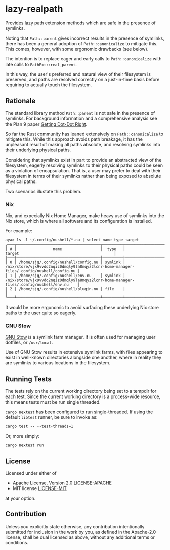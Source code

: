 # lazy-realpath

Provides lazy path extension methods which are safe in the presence of symlinks.

Noting that `Path::parent` gives incorrect results in the presence of symlinks, there has been a general adoption of `Path::canonicalize` to mitigate this.
This comes, however, with some ergonomic drawbacks (see below).

The intention is to replace eager and early calls to `Path::canonicalize` with late calls to `PathExt::real_parent`.

In this way, the user's preferred and natural view of their filesystem is preserved, and paths are resolved correctly on a just-in-time basis before requiring to actually touch the filesystem.

## Rationale

The standard library method `Path::parent` is not safe in the presence of symlinks.
For background information and a comprehensive analysis see the Plan 9 paper [Getting Dot-Dot Right](https://9p.io/sys/doc/lexnames.html).

So far the Rust community has leaned extensively on `Path::canonicalize` to mitigate this.  While this approach avoids path breakage, it has
the unpleasant result of making all paths absolute, and resolving symlinks into their underlying physical paths.

Considering that symlinks exist in part to provide an abstracted view of the filesystem, eagerly resolving symlinks to their physical paths
could be seen as a violation of encapsulation.  That is, a user may prefer to deal with their filesystem in terms of their symlinks rather than being
exposed to absolute physical paths.

Two scenarios illustate this problem.

### Nix

Nix, and expecially Nix Home Manager, make heavy use of symlinks into the Nix store, which is where all software and its configuration is installed.

For example:

```
aya> ls -l ~/.config/nushell/*.nu | select name type target
╭───┬─────────────────────────────────────┬─────────┬──────────────────────────────────────────────────────────────────────────────────────────╮
│ # │                name                 │  type   │                                          target                                          │
├───┼─────────────────────────────────────┼─────────┼──────────────────────────────────────────────────────────────────────────────────────────┤
│ 0 │ /home/sjg/.config/nushell/config.nu │ symlink │ /nix/store/vjx9vvdq2nqiz0dmqly9la8mqyz2lcnr-home-manager-files/.config/nushell/config.nu │
│ 1 │ /home/sjg/.config/nushell/env.nu    │ symlink │ /nix/store/vjx9vvdq2nqiz0dmqly9la8mqyz2lcnr-home-manager-files/.config/nushell/env.nu    │
│ 2 │ /home/sjg/.config/nushell/plugin.nu │ file    │                                                                                          │
╰───┴─────────────────────────────────────┴─────────┴──────────────────────────────────────────────────────────────────────────────────────────╯
```

It would be more ergonomic to avoid surfacing these underlying Nix store paths to the user quite so eagerly.

### GNU Stow

[GNU Stow](https://www.gnu.org/software/stow/manual/html_node/index.html) is a symlink farm manager.  It is often used for managing user dotfiles, or `/usr/local`.

Use of GNU Stow results in extensive symlink farms, with files appearing to exist in well-known directories alongside one another, where in reality they are symlinks to various locations in the filesystem.

## Running Tests

The tests rely on the current working directory being set to a tempdir for each test.
Since the current working directory is a process-wide resource, this means tests must be run single threaded.

`cargo nextest` has been configured to run single-threaded.  If using the default `libtest` runner, be sure to invoke as:

```
cargo test -- --test-threads=1
```

Or, more simply:
```
cargo nextest run
```

## License

Licensed under either of

 * Apache License, Version 2.0
   [LICENSE-APACHE](http://www.apache.org/licenses/LICENSE-2.0)
 * MIT license
   [LICENSE-MIT](http://opensource.org/licenses/MIT)

at your option.

## Contribution

Unless you explicitly state otherwise, any contribution intentionally submitted
for inclusion in the work by you, as defined in the Apache-2.0 license, shall be
dual licensed as above, without any additional terms or conditions.
